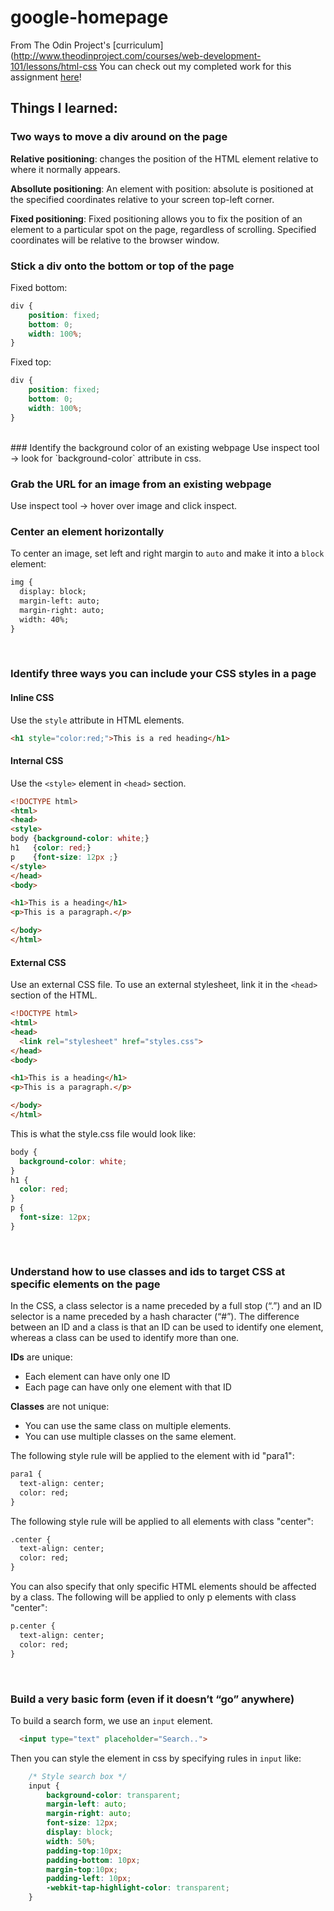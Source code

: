 # google-homepage
From The Odin Project's [curriculum](http://www.theodinproject.com/courses/web-development-101/lessons/html-css
You can check out my completed work for this assignment [here](https://janessatran.github.io/google-homepage/)!

## Things I learned: 
### Two ways to move a div around on the page
**Relative positioning**: changes the position of the HTML element relative to where it normally appears. 

**Absollute positioning**: An element with position: absolute is positioned at the specified coordinates relative to your screen top-left corner.

**Fixed positioning**: Fixed positioning allows you to fix the position of an element to a particular spot on the page, regardless of scrolling. Specified coordinates will be relative to the browser window.
<br>

### Stick a div onto the bottom or top of the page
Fixed bottom: 
```css
div {
    position: fixed;
    bottom: 0;
    width: 100%;
}
```
Fixed top: 
```css
div {
    position: fixed;
    bottom: 0;
    width: 100%;
}
```
<br>
### Identify the background color of an existing webpage
Use inspect tool -> look for `background-color` attribute in css.
<br>

### Grab the URL for an image from an existing webpage
Use inspect tool -> hover over image and click inspect. 
<br>

### Center an element horizontally
To center an image, set left and right margin to `auto` and make it into a `block` element:
```html
img {
  display: block;
  margin-left: auto;
  margin-right: auto;
  width: 40%;
}
```
<br>

### Identify three ways you can include your CSS styles in a page
#### Inline CSS
Use the `style` attribute in HTML elements.
```html
<h1 style="color:red;">This is a red heading</h1>
```

#### Internal CSS
Use the `<style>` element in `<head>` section. 
```html
<!DOCTYPE html>
<html>
<head>
<style>
body {background-color: white;}
h1   {color: red;}
p    {font-size: 12px ;}
</style>
</head>
<body>

<h1>This is a heading</h1>
<p>This is a paragraph.</p>

</body>
</html>
```

#### External CSS
Use an external CSS file. To use an external stylesheet, link it in the `<head>` section of the HTML. 

```html
<!DOCTYPE html>
<html>
<head>
  <link rel="stylesheet" href="styles.css">
</head>
<body>

<h1>This is a heading</h1>
<p>This is a paragraph.</p>

</body>
</html>
```
This is what the style.css file would look like:
```css
body {
  background-color: white;
}
h1 {
  color: red;
}
p {
  font-size: 12px;
}
```
<br>

### Understand how to use classes and ids to target CSS at specific elements on the page
In the CSS, a class selector is a name preceded by a full stop (“.”) and an ID selector is a name preceded by a hash character (“#”). The difference between an ID and a class is that an ID can be used to identify one element, whereas a class can be used to identify more than one.

**IDs** are unique: 
- Each element can have only one ID
- Each page can have only one element with that ID

**Classes** are not unique: 
- You can use the same class on multiple elements.
- You can use multiple classes on the same element.

The following style rule will be applied to the element with id "para1":
```html
para1 {
  text-align: center;
  color: red;
}
```

The following style rule will be applied to all elements with class "center":
```html
.center {
  text-align: center;
  color: red;
}
```

You can also specify that only specific HTML elements should be affected by a class. The following will be applied to only p elements with class "center": 
```html
p.center {
  text-align: center;
  color: red;
}
```
<br>

### Build a very basic form (even if it doesn’t “go” anywhere)
To build a search form, we use an `input` element.

```html
  <input type="text" placeholder="Search..">
```
Then you can style the element in css by specifying rules in `input` like:
```css
    /* Style search box */
    input {
        background-color: transparent;
        margin-left: auto;
        margin-right: auto;
        font-size: 12px;
        display: block;
        width: 50%;
        padding-top:10px;
        padding-bottom: 10px;
        margin-top:10px;
        padding-left: 10px;
        -webkit-tap-highlight-color: transparent;
    }
```
